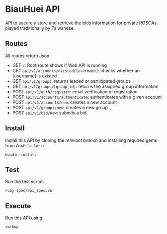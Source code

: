 # BiauHuei API

API to securely store and retrieve the bids information for private ROSCAs played traditionally by Taiwanese.

## Routes

All routes return Json

- GET `/`: Root route shows if Web API is running
- GET `api/v1/accounts/existed/[username]`: checks whether an [username] is existed
- GET `api/v1/groups`: returns leaded or participated groups
- GET `api/v1/groups/[group_id]`: returns the assigned group information
- POST `api/v1/auth/register`: email verification of registration
- POST `api/v1/accounts/authenticate`: authenticates with a given account
- POST `api/v1/accounts/new`: creates a new account
- POST `api/v1/groups/new`: creates a new group
- POST `api/v1/bid/new`: submits a bid

## Install

Install this API by cloning the *relevant branch* and installing required gems from `Gemfile.lock`:

```shell
bundle install
```

## Test

Run the test script:

```shell
ruby spec/api_spec.rb
```

## Execute

Run this API using:

```shell
rackup
```
